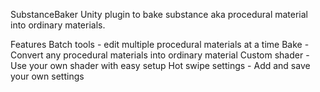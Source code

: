 SubstanceBaker
Unity plugin to bake substance aka procedural material into ordinary materials.

Features
Batch tools - edit multiple procedural materials at a time
Bake - Convert any procedural materials into ordinary material
Custom shader - Use your own shader with easy setup 
Hot swipe settings - Add and save your own settings